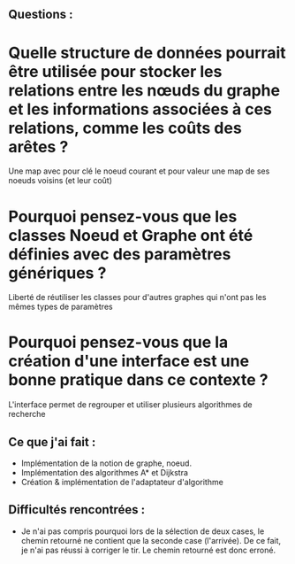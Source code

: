 ## Questions :
# Quelle structure de données pourrait être utilisée pour stocker les relations entre les nœuds du graphe et les informations associées à ces relations, comme les coûts des arêtes ?
Une map avec pour clé le noeud courant et pour valeur une map de ses noeuds voisins (et leur coût)

# Pourquoi pensez-vous que les classes Noeud et Graphe ont été définies avec des paramètres génériques ?
Liberté de réutiliser les classes pour d'autres graphes qui n'ont pas les mêmes types de paramètres

# Pourquoi pensez-vous que la création d'une interface est une bonne pratique dans ce contexte ?
L'interface permet de regrouper et utiliser plusieurs algorithmes de recherche 


## Ce que j'ai fait :
- Implémentation de la notion de graphe, noeud.
- Implémentation des algorithmes A* et Dijkstra
- Création & implémentation de l'adaptateur d'algorithme

## Difficultés rencontrées : 
- Je n'ai pas compris pourquoi lors de la sélection de deux cases, le chemin retourné ne contient que la seconde case (l'arrivée). 
De ce fait, je n'ai pas réussi à corriger le tir. Le chemin retourné est donc erroné.